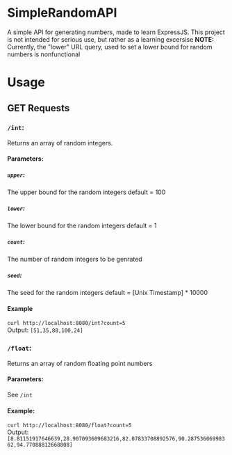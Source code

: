 # SimpleRandomAPI
A simple API for generating numbers, made to learn ExpressJS.
This project is not intended for serious use, but rather as a learning excersise
**NOTE:** Currently, the "lower" URL query, used to set a lower bound for random numbers is nonfunctional
# Usage
## GET Requests
### `/int`:
Returns an array of random integers.
#### Parameters:
##### `upper`:
The upper bound for the random integers
default = 100
##### `lower`:
The lower bound for the random integers
default = 1
##### `count`:
The number of random integers to be genrated
##### `seed`:
The seed for the random integers
default =  \[Unix Timestamp\] * 10000
#### Example
`curl http://localhost:8080/int?count=5`<br>
Output:  `[51,35,88,100,24]`

### `/float`:
Returns an array of random floating point numbers
#### Parameters:
See `/int`
#### Example:
`curl http://localhost:8080/float?count=5`<br>
Output: `[8.81151917646639,28.907093609683216,82.07833708892576,90.28753606998362,94.77088812668808]`
